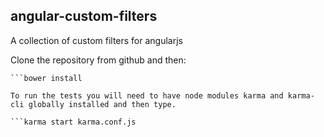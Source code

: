 ## angular-custom-filters

A collection of custom filters for angularjs

Clone the repository from github and then:

```npm install 
```bower install

To run the tests you will need to have node modules karma and karma-cli globally installed and then type.

```karma start karma.conf.js